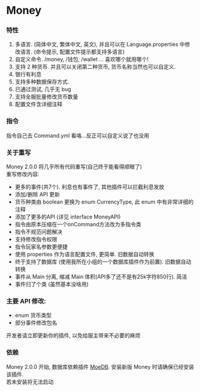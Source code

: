 # Money
### 特性
1. 多语言. (简体中文, 繁体中文, 英文), 并且可以在 Language.properties 中修改语言. (命令提示, 配置文件提示都支持多语言)  
2. 自定义命令. /money, /钱包, /wallet ...  喜欢哪个就用哪个!  
3. 支持 2 种货币. 并且可以关闭第二种货币, 货币名称当然也可以自定义.  
4. 银行有利息  
5. 支持多种数据保存方式.  
6. 已通过测试, 几乎无 bug  
7. 支持全服批量修改货币数量  
8. 配置文件含详细注释  
  
### 指令  
指令自己去 Command.yml 看咯...反正可以自定义说了也没用  
  
### 关于重写  
Money 2.0.0 将几乎所有代码重写(自己终于能看得顺眼了)   
重写修改内容:  
- 更多的事件(共7个). 利息也有事件了, 其他插件可以拦截利息发放  
- 添加/删除 API 更新  
- 货币种类由 boolean 更换为 enum CurrencyType, 此 enum 中有非常详细的注释  
- 添加了更多的API (详见 interface MoneyAPI)  
- 指令由原本压缩在一个onCommand方法改为多指令类  
- 指令不规范问题解决  
- 支持修改指令权限  
- 指令玩家名参数更便捷  
- 使用 properties 作为语言配置文件, 更简单. 旧数据自动转换  
- 终于支持了数据库 (使用我所在小组的一个数据库插件作为前置). 旧数据自动转换  
- 事件从 Main 分离, 缩减 Main 体积(API多了还不是有25k字符850行). 简洁  
- 事件归了个类 (虽然基本没啥用)  

### 主要 API 修改:
- enum 货币类型  
- 部分事件修改包名  

开发者请立即更新你的插件, 以免给服主带来不必要的麻烦

### 依赖
Money 2.0.0 开始, 数据库依赖插件 [MoeDB]("https://pl.zxda.net/plugins/720.html"). 安装新版 Money 时请确保已经安装该插件.   
若未安装将无法启动   